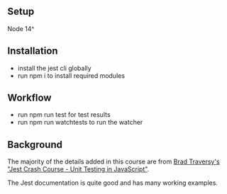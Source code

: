 ## Setup
Node 14^

## Installation
- install the jest cli globally
- run npm i to install required modules

## Workflow
- run npm run test for test results
- run npm run watchtests to run the watcher

## Background
The majority of the details added in this course are from [Brad Traversy's "Jest Crash Course - Unit Testing in JavaScript"](https://www.youtube.com/watch?v=7r4xVDI2vho).

The Jest documentation is quite good and has many working examples.
